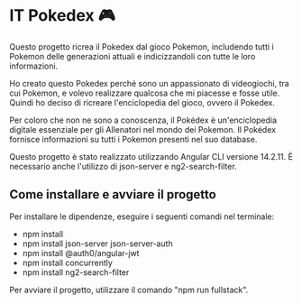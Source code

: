 # IT  Pokedex :video_game:

Questo progetto ricrea il Pokedex dal gioco Pokemon, includendo tutti i Pokemon delle generazioni attuali e indicizzandoli con tutte le loro informazioni.

Ho creato questo Pokedex perché sono un appassionato di videogiochi, tra cui Pokemon, e volevo realizzare qualcosa che mi piacesse e fosse utile. Quindi ho deciso di ricreare l'enciclopedia del gioco, ovvero il Pokedex.

Per coloro che non ne sono a conoscenza, il Pokédex è un'enciclopedia digitale essenziale per gli Allenatori nel mondo dei Pokemon. Il Pokédex fornisce informazioni su tutti i Pokemon presenti nel suo database.

Questo progetto è stato realizzato utilizzando Angular CLI versione 14.2.11. È necessario anche l'utilizzo di json-server e ng2-search-filter.

## Come installare e avviare il progetto

Per installare le dipendenze, eseguire i seguenti comandi nel terminale:

- npm install
- npm install json-server json-server-auth
- npm install @auth0/angular-jwt
- npm install concurrently
- npm install ng2-search-filter

Per avviare il progetto, utilizzare il comando "npm run fullstack".
